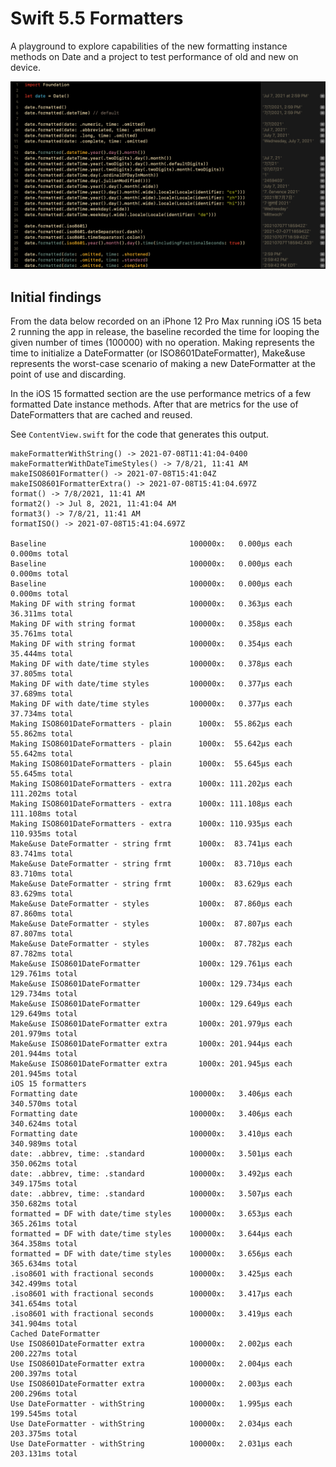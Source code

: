 # Swift 5.5 Formatters

A playground to explore capabilities of the new formatting instance methods on Date and a project to test performance of old and new on device.

![Playground preview](meta/playground.png)

## Initial findings

From the data below recorded on an iPhone 12 Pro Max running iOS 15 beta 2 running the app in release, the baseline recorded the time for looping the given number of times (100000) with no operation. Making represents the time to initialize a DateFormatter (or ISO8601DateFormatter), Make&use represents the worst-case scenario of making a new DateFormatter at the point of use and discarding.

In the iOS 15 formatted section are the use performance metrics of a few formatted Date instance methods. After that are metrics for the use of DateFormatters that are cached and reused.

See `ContentView.swift` for the code that generates this output.

```
makeFormatterWithString() -> 2021-07-08T11:41:04-0400
makeFormatterWithDateTimeStyles() -> 7/8/21, 11:41 AM
makeISO8601Formatter() -> 2021-07-08T15:41:04Z
makeISO8601FormatterExtra() -> 2021-07-08T15:41:04.697Z
format() -> 7/8/2021, 11:41 AM
format2() -> Jul 8, 2021, 11:41:04 AM
format3() -> 7/8/21, 11:41 AM
formatISO() -> 2021-07-08T15:41:04.697Z

Baseline                                100000x:   0.000µs each    0.000ms total
Baseline                                100000x:   0.000µs each    0.000ms total
Baseline                                100000x:   0.000µs each    0.000ms total
Making DF with string format            100000x:   0.363µs each   36.311ms total
Making DF with string format            100000x:   0.358µs each   35.761ms total
Making DF with string format            100000x:   0.354µs each   35.444ms total
Making DF with date/time styles         100000x:   0.378µs each   37.805ms total
Making DF with date/time styles         100000x:   0.377µs each   37.689ms total
Making DF with date/time styles         100000x:   0.377µs each   37.734ms total
Making ISO8601DateFormatters - plain      1000x:  55.862µs each   55.862ms total
Making ISO8601DateFormatters - plain      1000x:  55.642µs each   55.642ms total
Making ISO8601DateFormatters - plain      1000x:  55.645µs each   55.645ms total
Making ISO8601DateFormatters - extra      1000x: 111.202µs each  111.202ms total
Making ISO8601DateFormatters - extra      1000x: 111.108µs each  111.108ms total
Making ISO8601DateFormatters - extra      1000x: 110.935µs each  110.935ms total
Make&use DateFormatter - string frmt      1000x:  83.741µs each   83.741ms total
Make&use DateFormatter - string frmt      1000x:  83.710µs each   83.710ms total
Make&use DateFormatter - string frmt      1000x:  83.629µs each   83.629ms total
Make&use DateFormatter - styles           1000x:  87.860µs each   87.860ms total
Make&use DateFormatter - styles           1000x:  87.807µs each   87.807ms total
Make&use DateFormatter - styles           1000x:  87.782µs each   87.782ms total
Make&use ISO8601DateFormatter             1000x: 129.761µs each  129.761ms total
Make&use ISO8601DateFormatter             1000x: 129.734µs each  129.734ms total
Make&use ISO8601DateFormatter             1000x: 129.649µs each  129.649ms total
Make&use ISO8601DateFormatter extra       1000x: 201.979µs each  201.979ms total
Make&use ISO8601DateFormatter extra       1000x: 201.944µs each  201.944ms total
Make&use ISO8601DateFormatter extra       1000x: 201.945µs each  201.945ms total
iOS 15 formatters
Formatting date                         100000x:   3.406µs each  340.570ms total
Formatting date                         100000x:   3.406µs each  340.624ms total
Formatting date                         100000x:   3.410µs each  340.989ms total
date: .abbrev, time: .standard          100000x:   3.501µs each  350.062ms total
date: .abbrev, time: .standard          100000x:   3.492µs each  349.175ms total
date: .abbrev, time: .standard          100000x:   3.507µs each  350.682ms total
formatted = DF with date/time styles    100000x:   3.653µs each  365.261ms total
formatted = DF with date/time styles    100000x:   3.644µs each  364.358ms total
formatted = DF with date/time styles    100000x:   3.656µs each  365.634ms total
.iso8601 with fractional seconds        100000x:   3.425µs each  342.499ms total
.iso8601 with fractional seconds        100000x:   3.417µs each  341.654ms total
.iso8601 with fractional seconds        100000x:   3.419µs each  341.904ms total
Cached DateFormatter
Use ISO8601DateFormatter extra          100000x:   2.002µs each  200.227ms total
Use ISO8601DateFormatter extra          100000x:   2.004µs each  200.397ms total
Use ISO8601DateFormatter extra          100000x:   2.003µs each  200.296ms total
Use DateFormatter - withString          100000x:   1.995µs each  199.545ms total
Use DateFormatter - withString          100000x:   2.034µs each  203.375ms total
Use DateFormatter - withString          100000x:   2.031µs each  203.131ms total
```


